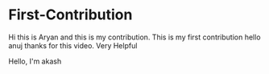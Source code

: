 # First-Contribution

Hi this is Aryan and this is my contribution.
This is my first contribution
hello anuj thanks for this video. Very Helpful

Hello, I'm akash
